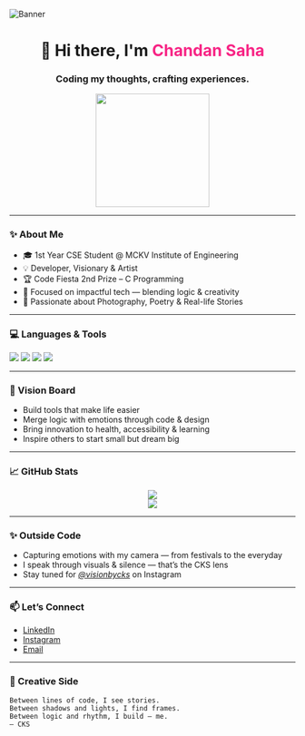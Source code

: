![Banner](https://github.com/Chandansaha2005/Chandansaha2005/blob/main/banner.gif?raw=true)

<h1 align="center">
  👋 Hi there, I'm <span style="color:#F72585;">Chandan Saha</span>  
</h1>

<h3 align="center">
  Coding my thoughts, crafting experiences.
</h3>

<p align="center">
  <img src="https://media.giphy.com/media/eNAsjO55tPbgaor7ma/giphy.gif" width="200"/>
</p>

---

### ✨ About Me
- 🎓 1st Year CSE Student @ MCKV Institute of Engineering  
- 💡 Developer, Visionary & Artist  
- 🏆 Code Fiesta 2nd Prize – C Programming  
- 🎯 Focused on impactful tech — blending logic & creativity  
- 📸 Passionate about Photography, Poetry & Real-life Stories

---

### 💻 Languages & Tools
<p>
  <img src="https://img.shields.io/badge/C-00599C?style=flat&logo=c&logoColor=white"/>
  <img src="https://img.shields.io/badge/C++-00599C?style=flat&logo=c%2B%2B&logoColor=white"/>
  <img src="https://img.shields.io/badge/Python-3776AB?style=flat&logo=python&logoColor=white"/>
  <img src="https://img.shields.io/badge/HTML-E34F26?style=flat&logo=html5&logoColor=white"/>
</p>

---

### 🌱 Vision Board
- Build tools that make life easier
- Merge logic with emotions through code & design
- Bring innovation to health, accessibility & learning
- Inspire others to start small but dream big
  
---

### 📈 GitHub Stats
<p align="center">
  <img src="https://github-readme-stats.vercel.app/api?username=Chandansaha2005&show_icons=true&theme=tokyonight" />
  <br>
  <img src="https://github-readme-streak-stats.herokuapp.com/?user=Chandansaha2005&theme=tokyonight" />
</p>

---

### ✨ Outside Code
- Capturing emotions with my camera — from festivals to the everyday  
- I speak through visuals & silence — that’s the CKS lens  
- Stay tuned for *[@visionbycks](https://www.instagram.com/visionbycks/)* on Instagram

---

### 📫 Let’s Connect
- [LinkedIn](https://www.linkedin.com/in/chandan-saha-228560327/)  
- [Instagram](https://www.instagram.com/c_h_a_n_d_a_n_0_1/)  
- [Email](chandansaha1945@gmail.com)

---


### 🎨 Creative Side
```text
Between lines of code, I see stories.
Between shadows and lights, I find frames.
Between logic and rhythm, I build — me.
— CKS
